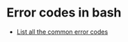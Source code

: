 # Error codes in bash
* [List all the common error codes](https://www.cyberciti.biz/faq/linux-bash-exit-status-set-exit-statusin-bash/)
